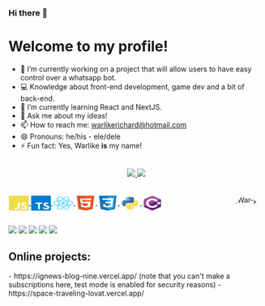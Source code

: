 ### Hi there 👋
<h1>Welcome to my profile!</h1>

- 🔭 I’m currently working on a project that will allow users to have easy control over a whatsapp bot.
- 💻 Knowledge about front-end development, game dev and a bit of back-end.
- 🌱 I’m currently learning React and NextJS.
- 💬 Ask me about my ideas!
- 📫 How to reach me: warlikerichard@hotmail.com
- 😄 Pronouns: he/his - ele/dele
- ⚡ Fun fact: Yes, Warlike <b>is</b> my name!

<br/>

<div align="center">
  <a href="https://github.com/warlikerichard"/>
  <img height="180em" src="https://github-readme-stats.vercel.app/api?username=warlikerichard&show_icons=true&theme=dark&include_all_commits=true&count_private=true&title_color=F3B333&count_private=true"/>
  <img height="180em" src="https://github-readme-stats.vercel.app/api/top-langs/?username=warlikerichard&layout=compact&langs_count=7&theme=dark&title_color=F3B333&count_private=true&exclude_repo=vengeful-soul-prototype-game"/>
</div>

<br/>

<div style="display: inline_block;"><br>
  <img align="center" alt="War-Js" height="30" width="40" src="https://raw.githubusercontent.com/devicons/devicon/master/icons/javascript/javascript-plain.svg">
  <img align="center" alt="War-Ts" height="30" width="40" src="https://raw.githubusercontent.com/devicons/devicon/master/icons/typescript/typescript-plain.svg">
  <img align="center" alt="War-React" height="30" width="40" src="https://raw.githubusercontent.com/devicons/devicon/master/icons/react/react-original.svg">
  <img align="center" alt="War-HTML" height="30" width="40" src="https://raw.githubusercontent.com/devicons/devicon/master/icons/html5/html5-original.svg">
  <img align="center" alt="War-CSS" height="30" width="40" src="https://raw.githubusercontent.com/devicons/devicon/master/icons/css3/css3-original.svg">
  <img align="center" alt="War-Python" height="30" width="40" src="https://raw.githubusercontent.com/devicons/devicon/master/icons/python/python-original.svg">
  <img align="center" alt="War-Csharp" height="30" width="40" src="https://raw.githubusercontent.com/devicons/devicon/master/icons/csharp/csharp-original.svg">
  <img align="right" alt="War-pic" height="150" style="border-radius:50%;" src="https://pps.whatsapp.net/v/t61.24694-24/260122100_1429479604151382_609117728432427546_n.jpg?ccb=11-4&oh=82e7c50c255c0bc903e35a20b53371db&oe=628137C8">
</div>

##

<div>
  <a href="https://www.instagram.com/w4rl1k3_/" target="_blank"><img src="https://img.shields.io/badge/-Instagram-%23E4405F?style=for-the-badge&logo=instagram&logoColor=white" target="_blank"></a>
  <a href = "mailto:warkillerdss@gmail.com"><img src="https://img.shields.io/badge/-Gmail-%23333?style=for-the-badge&logo=gmail&logoColor=white" target="_blank"></a>
  <a href="mailto:warlikerichard@hotmail.com" target="_blank"><img src="https://img.shields.io/badge/Microsoft_Outlook-0078D4?style=for-the-badge&logo=microsoft-outlook&logoColor=white" target="_blank"></a> 
  <a href="https://www.linkedin.com/in/warlike-richard-da-silva-soares-867178225/" target="_blank"><img src="https://img.shields.io/badge/-LinkedIn-%230077B5?style=for-the-badge&logo=linkedin&logoColor=white" target="_blank"></a>
  <a href="https://discordapp.com/users/Warlike#0715" target="_blank"><img src="https://img.shields.io/badge/Discord-7289DA?style=for-the-badge&logo=discord&logoColor=white" target="_blank"></a> 
</div>

<h2>Online projects:</h2>
  - https://ignews-blog-nine.vercel.app/ (note that you can't make a subscriptions here, test mode is enabled for security reasons)
  - https://space-traveling-lovat.vercel.app/
